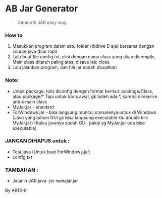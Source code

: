 # AB Jar Generator
> Generate JAR easy way

### How to
1. Masukkan program dalam satu folder (didrive D aja) bersama dengan source java (biar rapi)
2. Lalu buat file config.txt, diisi dengan nama class yang akan dicompile, 
Main class ditaruh paling atas, disave lalu close
3. Lalu jalankan program, dan file jar sudah dibuatkan

### Note:
- Untuk package, tulis diconfig dengan format berikut:
  package/Class, atau package/*
  Tapi untuk baris awal, gk boleh ada *, karena direserve untuk main class
- MyJar.jar - standard
- ForWindows.jar - bisa langsung muncul consolenya untuk di Windows
  (Java yang belum GUI gk bisa langsung executable klu double klik MyJar.jar)
  (Kalau javanya sudah GUI, pakai yg MyJar.jar uda bisa executable)

### JANGAN DIHAPUS untuk :
- Test.java (Untuk buat ForWindows.jar)
- config.txt

### TAMBAHAN :
- Jalanin JAR
  java -jar namajar.jar

By AB13-0